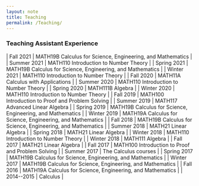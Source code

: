 ```yaml
---
layout: note
title: Teaching
permalink: /Teaching/
---
```


### Teaching Assistant Experience
 | Fall 2021 | MATH19B Calculus for Science, Engineering, and Mathematics | 
 | Summer 2021 | MATH110 Introduction to Number Theory | 
 | Spring 2021 | MATH19B Calculus for Science, Engineering, and Mathematics | 
 | Winter 2021 | MATH110 Introduction to Number Theory | 
 | Fall 2020 | MATH11A Calculus with Applications | 
 | Summer 2020 | MATH110 Introduction to Number Theory | 
 | Spring 2020 | MATH111B Algebra | 
 | Winter 2020 | MATH110 Introduction to Number Theory | 
 | Fall 2019 | MATH100 Introduction to Proof and Problem Solving | 
 | Summer 2019 | MATH117 Advanced Linear Algebra | 
 | Spring 2019 | MATH19B Calculus for Science, Engineering, and Mathematics | 
 | Winter 2019 | MATH19A Calculus for Science, Engineering, and Mathematics | 
 | Fall 2018 | MATH19B Calculus for Science, Engineering, and Mathematics | 
 | Summer 2018 | MATH21 Linear Algebra | 
 | Spring 2018 | MATH21 Linear Algebra | 
 | Winter 2018 | MATH110 Introduction to Number Theory | 
 | Winter 2018 | MATH111 Algebra | 
 | Fall 2017 | MATH21 Linear Algebra | 
 | Fall 2017 | MATH100 Introduction to Proof and Problem Solving | 
 | Summer 2017 | The Calculus courses | 
 | Spring 2017 | MATH19B Calculus for Science, Engineering, and Mathematics | 
 | Winter 2017 | MATH19B Calculus for Science, Engineering, and Mathematics | 
 | Fall 2016 | MATH19A Calculus for Science, Engineering, and Mathematics | 
 | 2014--2015 | Calculus | 
